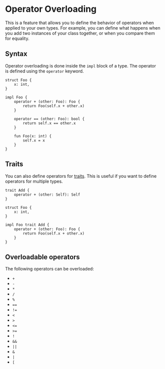 # Operator Overloading

This is a feature that allows you to define the behavior of operators when applied to your own types. For example, you can define what happens when you add two instances of your class together, or when you compare them for equality.

## Syntax

Operator overloading is done inside the `impl` block of a type. The operator is defined using the `operator` keyword.

```ruda
struct Foo {
    x: int,
}

impl Foo {
    operator + (other: Foo): Foo {
        return Foo(self.x + other.x)
    }

    operator == (other: Foo): bool {
        return self.x == other.x
    }

    fun Foo(x: int) {
        self.x = x
    }
}
```

## Traits

You can also define operators for [traits](/tutorial/advanced/traits). This is useful if you want to define operators for multiple types.

```ruda
trait Add {
    operator + (other: Self): Self
}

struct Foo {
    x: int,
}

impl Foo trait Add {
    operator + (other: Foo): Foo {
        return Foo(self.x + other.x)
    }
}
```

## Overloadable operators

The following operators can be overloaded:

- `+`
- `-`
- `*`
- `/`
- `%`
- `==`
- `!=`
- `<`
- `>`
- `<=`
- `>=`
- `!`
- `&&`
- `||`
- `&`
- `|`
- `[`